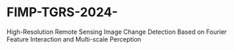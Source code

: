 # FIMP-TGRS-2024-
High-Resolution Remote Sensing Image Change Detection Based on Fourier Feature Interaction and Multi-scale Perception
